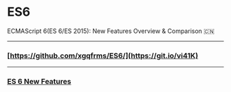 # ES6
ECMAScript 6(ES 6/ES 2015): New Features Overview &amp; Comparison :cn: 

***
### [https://github.com/xgqfrms/ES6/](https://git.io/vi41K) 

***
### [ES 6 New Features](https://git.io/vi4yt) 

